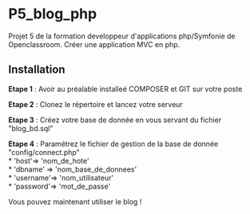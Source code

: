# P5_blog_php

Projet 5 de la formation developpeur d'applications php/Symfonie de Openclassroom.
Créer une application MVC en php.

## Installation
__Etape 1__ : Avoir au préalable installeé COMPOSER et GIT sur votre poste

__Etape 2__ : Clonez le répertoire et lancez votre serveur

__Etape 3__ : Créez votre base de donnée en vous servant du fichier "blog_bd.sql"

__Etape 4__ : Paramétrez le fichier de gestion de la base de donnée "config/connect.php"  
    * 'host'=> 'nom_de_hote'    
    * 'dbname'  => 'nom_base_de_donnees'  
    * 'username'=> 'nom_utilisateur'  
    * 'password'=> 'mot_de_passe'  
    
    
Vous pouvez maintenant utiliser le blog !

